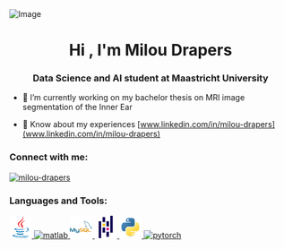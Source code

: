 <img src="https://media.licdn.com/dms/image/D4E16AQEWdzDlhNfS3g/profile-displaybackgroundimage-shrink_350_1400/0/1713445347107?e=1722470400&v=beta&t=k_ki4ASlLyW87ySJtEvymcp5O5bbwpJwTrdmbfw_qzo" alt="Image">

<h1 align="center">Hi , I'm Milou Drapers</h1>
<h3 align="center">Data Science and AI student at Maastricht University</h3>

- 🔭 I’m currently working on my bachelor thesis on MRI image segmentation of the Inner Ear 

- 📄 Know about my experiences [www.linkedin.com/in/milou-drapers](www.linkedin.com/in/milou-drapers)

<h3 align="left">Connect with me:</h3>
<p align="left">
<a href="https://linkedin.com/in/milou-drapers" target="blank"><img align="center" src="https://raw.githubusercontent.com/rahuldkjain/github-profile-readme-generator/master/src/images/icons/Social/linked-in-alt.svg" alt="milou-drapers" height="30" width="40" /></a>
</p>

<h3 align="left">Languages and Tools:</h3>
<p align="left"> <a href="https://www.java.com" target="_blank" rel="noreferrer"> <img src="https://raw.githubusercontent.com/devicons/devicon/master/icons/java/java-original.svg" alt="java" width="40" height="40"/> </a> <a href="https://www.mathworks.com/" target="_blank" rel="noreferrer"> <img src="https://upload.wikimedia.org/wikipedia/commons/2/21/Matlab_Logo.png" alt="matlab" width="40" height="40"/> </a> <a href="https://www.mysql.com/" target="_blank" rel="noreferrer"> <img src="https://raw.githubusercontent.com/devicons/devicon/master/icons/mysql/mysql-original-wordmark.svg" alt="mysql" width="40" height="40"/> </a> <a href="https://pandas.pydata.org/" target="_blank" rel="noreferrer"> <img src="https://raw.githubusercontent.com/devicons/devicon/2ae2a900d2f041da66e950e4d48052658d850630/icons/pandas/pandas-original.svg" alt="pandas" width="40" height="40"/> </a> <a href="https://www.python.org" target="_blank" rel="noreferrer"> <img src="https://raw.githubusercontent.com/devicons/devicon/master/icons/python/python-original.svg" alt="python" width="40" height="40"/> </a> <a href="https://pytorch.org/" target="_blank" rel="noreferrer"> <img src="https://www.vectorlogo.zone/logos/pytorch/pytorch-icon.svg" alt="pytorch" width="40" height="40"/> </a> </p>


